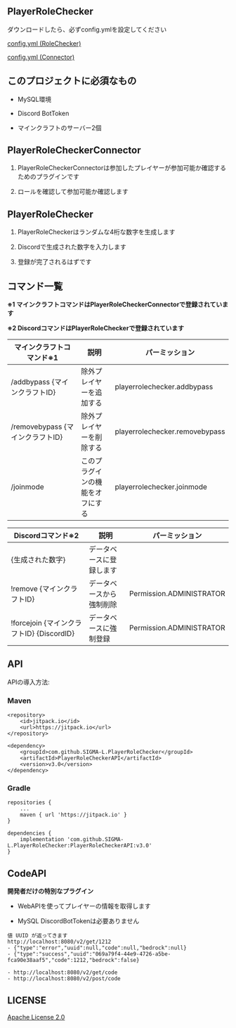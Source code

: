 ## PlayerRoleChecker

ダウンロードしたら、必ずconfig.ymlを設定してください 

[config.yml (RoleChecker)](https://github.com/SIGMA-L/PlayerRoleChecker/blob/main/PlayerRoleChecker/src/main/resources/config.yml)

[config.yml (Connector)](https://github.com/SIGMA-L/PlayerRoleChecker/blob/main/PlayerRoleCheckerConnector/src/main/resources/config.yml)

## このプロジェクトに必須なもの

- MySQL環境

- Discord BotToken

- マインクラフトのサーバー2個

## PlayerRoleCheckerConnector

1. PlayerRoleCheckerConnectorは参加したプレイヤーが参加可能か確認するためのプラグインです

2. ロールを確認して参加可能か確認します

## PlayerRoleChecker

1. PlayerRoleCheckerはランダムな4桁な数字を生成します

2. Discordで生成された数字を入力します

3. 登録が完了されるはずです


## コマンド一覧

**※1 マインクラフトコマンドはPlayerRoleCheckerConnectorで登録されています**

**※2 DiscordコマンドはPlayerRoleCheckerで登録されています**


| マインクラフトコマンド※1             | 説明               | パーミッション                        |
|---------------------------|------------------|--------------------------------|
| /addbypass {マインクラフトID}    | 除外プレイヤーを追加する     | playerrolechecker.addbypass    |
| /removebypass {マインクラフトID} | 除外プレイヤーを削除する     | playerrolechecker.removebypass |
| /joinmode                 | このプラグインの機能をオフにする | playerrolechecker.joinmode     |

| Discordコマンド※2                      | 説明           | パーミッション                  |
|------------------------------------|--------------|--------------------------|
| {生成された数字}                          | データベースに登録します |                          |
| !remove {マインクラフトID}                | データベースから強制削除 | Permission.ADMINISTRATOR |
| !forcejoin {マインクラフトID} {DiscordID} | データベースに強制登録  | Permission.ADMINISTRATOR |

## API

APIの導入方法:

### Maven
    <repository>
        <id>jitpack.io</id>
        <url>https://jitpack.io</url>
    </repository>

	<dependency>
	    <groupId>com.github.SIGMA-L.PlayerRoleChecker</groupId>
	    <artifactId>PlayerRoleCheckerAPI</artifactId>
	    <version>v3.0</version>
	</dependency>

### Gradle
    repositories {
        ...
        maven { url 'https://jitpack.io' }
    }

    dependencies {
        implementation 'com.github.SIGMA-L.PlayerRoleChecker:PlayerRoleCheckerAPI:v3.0'
	}

## CodeAPI

**開発者だけの特別なプラグイン**

- WebAPIを使ってプレイヤーの情報を取得します

- MySQL DiscordBotTokenは必要ありません

```
値 UUID が返ってきます
http://localhost:8080/v2/get/1212
- {"type":"error","uuid":null,"code":null,"bedrock":null}
- {"type":"success","uuid":"069a79f4-44e9-4726-a5be-fca90e38aaf5","code":1212,"bedrock":false}

- http://localhost:8080/v2/get/code
- http://localhost:8080/v2/post/code
```

## LICENSE

[Apache License 2.0](https://github.com/SIGMA-L/PlayerRoleChecker/blob/main/LICENSE)